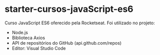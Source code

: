 # starter-cursos-javaScript-es6
Curso JavaScript ES6 oferecido pela Rocketseat. Foi utilizado no projeto:

- Node.js
- Biblioteca Axios
- API de repositórios do GitHub (api.github.com/repos)
- Editor: Visual Studio Code
